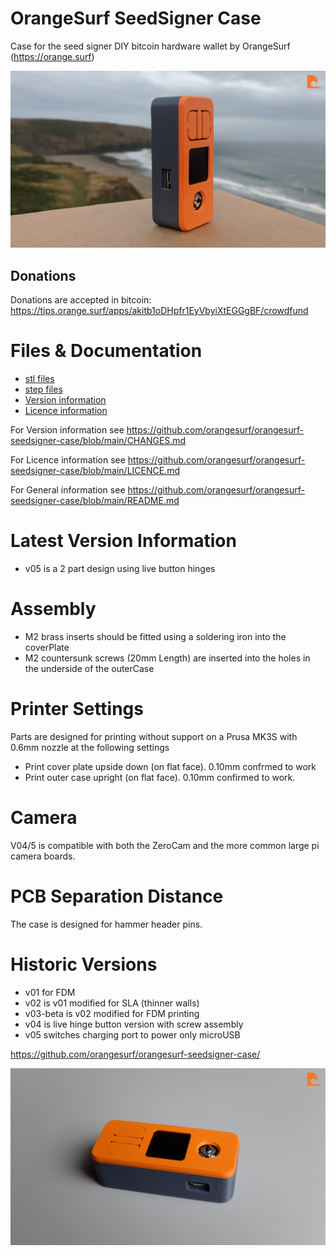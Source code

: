 # OrangeSurf SeedSigner Case
Case for the seed signer DIY bitcoin hardware wallet by OrangeSurf (https://orange.surf)

![ssc-iso](/images/ssc-iso.JPG)

## Donations 
Donations are accepted in bitcoin: https://tips.orange.surf/apps/akitb1oDHpfr1EyVbyiXtEGGgBF/crowdfund

# Files & Documentation 
- [stl files](/stl)
- [step files](/step)
- [Version information](/CHANGES.md)
- [Licence information](/LICENCE.md)

For Version information see https://github.com/orangesurf/orangesurf-seedsigner-case/blob/main/CHANGES.md

For Licence information see https://github.com/orangesurf/orangesurf-seedsigner-case/blob/main/LICENCE.md

For General information see https://github.com/orangesurf/orangesurf-seedsigner-case/blob/main/README.md

# Latest Version Information
- v05 is a 2 part design using live button hinges


# Assembly
- M2 brass inserts should be fitted using a soldering iron into the coverPlate
- M2 countersunk screws (20mm Length) are inserted into the holes in the underside of the outerCase


# Printer Settings
Parts are designed for printing without support on a Prusa MK3S with 0.6mm nozzle at the following settings
- Print cover plate upside down (on flat face). 0.10mm confrmed to work
- Print outer case upright (on flat face). 0.10mm confirmed to work. 


# Camera
V04/5 is compatible with both the ZeroCam and the more common large pi camera boards.


# PCB Separation Distance
The case is designed for hammer header pins.


# Historic Versions
- v01 for FDM
- v02 is v01 modified for SLA (thinner walls)
- v03-beta is v02 modified for FDM printing 
- v04 is live hinge button version with screw assembly
- v05 switches charging port to power only microUSB

https://github.com/orangesurf/orangesurf-seedsigner-case/

![ssc-v5](/images/ssc-v5.png)